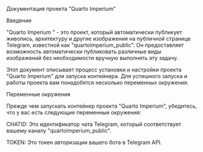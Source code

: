 Документация проекта "Quarto Imperium"

Введение

"Quarto Imperium " - это проект, который автоматически публикует живопись, архитектуру и другие изображения на публичной странице Telegram, известной как "quartoimperium_public". Он предоставляет возможность  автоматически публиковать различные виды изображений без необходимости вручную выполнять эту задачу.

Этот документ описывает процесс установки и настройки проекта "Quarto Imperium" для запуска контейнера. Для успешного запуска и работы проекта вам понадобятся несколько переменных окружения.

Переменные окружения

Прежде чем запускать контейнер проекта "Quarto Imperium", убедитесь, что у вас есть следующие переменные окружения:

CHATID: Это идентификатор чата Telegram, который соответствует вашему каналу "quartoimperium_public". 

TOKEN: Это токен авторизации вашего бота в Telegram API. 